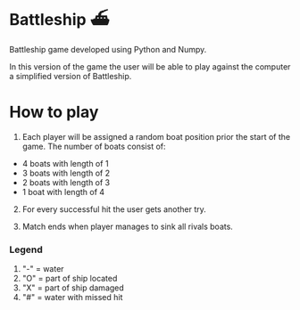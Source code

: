 # Battleship ⛴
Battleship game developed using Python and Numpy.

In this version of the game the user will be able to play against the computer a simplified version of Battleship.


# How to play

1. Each player will be assigned a random boat position prior the start of the game. The number of boats consist of:

* 4 boats with length of 1
* 3 boats with length of 2
* 2 boats with length of 3
* 1 boat with length of 4

2. For every successful hit the user gets another try.

3. Match ends when player manages to sink all rivals boats.

### Legend
1. "-" = water
2. "O" = part of ship located
3. "X" = part of ship damaged
4. "#" = water with missed hit
